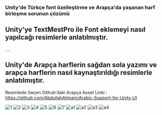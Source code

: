 ### Unity'de Türkçe font özelleştirme ve Arapça'da yaşanan harf birleşme sorunun çözümü

## Unity'ye TextMestPro ile Font eklemeyi nasıl yapılcağı resimlerle anlatılmıştır.





....

## Unity'de Arapça harflerin sağdan sola yazımı ve arapça harflerin nasıl kaynaştırıldığı resimlerle anlatılmıştır.
 
 
 Resimlede Geçen Github'daki Arapça Asset Linki : https://github.com/AbdullahAlimam/Arabic-Support-for-Unity-UI 





![1](https://user-images.githubusercontent.com/41707639/58756214-2f32e380-84fc-11e9-97e5-e9edf5f8953a.PNG)
![2](https://user-images.githubusercontent.com/41707639/58756204-2cd08980-84fc-11e9-9eae-fd25d1e855f2.PNG)
![3](https://user-images.githubusercontent.com/41707639/58756205-2d692000-84fc-11e9-9d7e-ec058a271186.PNG)
![4](https://user-images.githubusercontent.com/41707639/58756206-2d692000-84fc-11e9-8a39-05a66195ec76.PNG)
![5](https://user-images.githubusercontent.com/41707639/58756207-2e01b680-84fc-11e9-83e8-5ab4f9abeffe.PNG)
![6](https://user-images.githubusercontent.com/41707639/58756208-2e01b680-84fc-11e9-874b-b795904a0ef0.PNG)
![7](https://user-images.githubusercontent.com/41707639/58756209-2e01b680-84fc-11e9-8ecb-5382bf898c14.PNG)
![a1](https://user-images.githubusercontent.com/41707639/58756210-2e9a4d00-84fc-11e9-8e4f-28cf8000a096.PNG)
![a2](https://user-images.githubusercontent.com/41707639/58756211-2e9a4d00-84fc-11e9-9840-230c0d95d328.PNG)
![a3](https://user-images.githubusercontent.com/41707639/58756212-2f32e380-84fc-11e9-920a-f58d3955e1ef.PNG)
![a4](https://user-images.githubusercontent.com/41707639/58756213-2f32e380-84fc-11e9-90b3-8d47e4c8de06.PNG)

